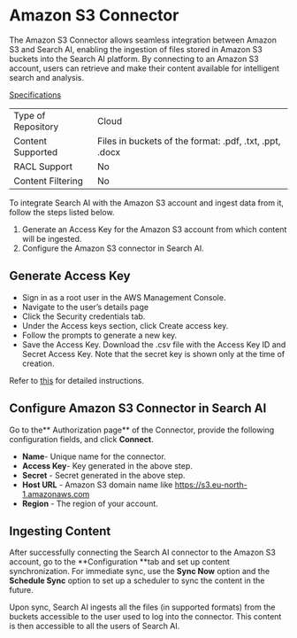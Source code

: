 # **Amazon S3 Connector**

The Amazon S3 Connector allows seamless integration between Amazon S3 and Search AI, enabling the ingestion of files stored in Amazon S3 buckets into the Search AI platform. By connecting to an Amazon S3 account, users can retrieve and make their content available for intelligent search and analysis.

<span style="text-decoration:underline;">Specifications</span>


<table>
  <tr>
   <td>Type of Repository 
   </td>
   <td>Cloud
   </td>
  </tr>
  <tr>
   <td>Content Supported
   </td>
   <td>Files in buckets of the format: .pdf, .txt, .ppt, .docx
   </td>
  </tr>
  <tr>
   <td>RACL Support
   </td>
   <td>No
   </td>
  </tr>
  <tr>
   <td>Content Filtering
   </td>
   <td>No
   </td>
  </tr>
</table>


To integrate Search AI with the Amazon S3 account and ingest data from it, follow the steps listed below. 

1. Generate an Access Key for the Amazon S3 account from which content will be ingested. 
2. Configure the Amazon S3 connector in Search AI.

## Generate Access Key 

* Sign in as a root user in the AWS Management Console. 
* Navigate to the user’s details page 
* Click the Security credentials tab.
* Under the Access keys section, click Create access key.
* Follow the prompts to generate a new key.
* Save the Access Key. Download the .csv file with the Access Key ID and Secret Access Key. Note that the secret key is shown only at the time of creation.

Refer to [this](https://docs.aws.amazon.com/IAM/latest/UserGuide/id_root-user_manage_add-key.html) for detailed instructions. 


## Configure Amazon S3 Connector in Search AI

Go to the** Authorization page** of the Connector, provide the following configuration fields, and click **Connect**. 



* **Name**- Unique name for the connector.
* **Access Key**- Key generated in the above step.
* **Secret** - Secret generated in the above step. 
* **Host URL** - Amazon S3 domain name like https://s3.eu-north-1.amazonaws.com
* **Region** -  The region of your account. 


## Ingesting Content

After successfully connecting the Search AI connector to the Amazon S3 account, go to the **Configuration **tab and set up content synchronization. For immediate sync, use the **Sync Now** option and the **Schedule Sync** option to set up a scheduler to sync the content in the future. 

Upon sync, Search AI ingests all the files (in supported formats) from the buckets accessible to the user used to log into the connector. This content is then accessible to all the users of Search AI. 
